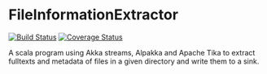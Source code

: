 # FileInformationExtractor
[![Build Status](https://travis-ci.org/ahiemann/FileInformationExtractor.svg?branch=main)](https://travis-ci.org/ahiemann/FileInformationExtractor)
[![Coverage Status](https://coveralls.io/repos/github/ahiemann/FileInformationExtractor/badge.svg?branch=main)](https://coveralls.io/github/ahiemann/FileInformationExtractor?branch=main)

A scala program using Akka streams, Alpakka and Apache Tika to extract fulltexts and metadata of files in a given directory and write them to a sink. 